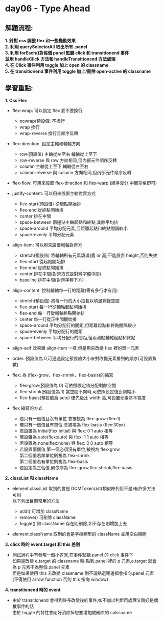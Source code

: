 # day06 - Type Ahead

## 解題流程:

**1. 針對 css 調整 flex 和一些變動效果**<br>
**2. 利用 querySelectorAll 取出所有 .panel**<br>
**3. 利用 forEach()對每個 panel 監聽 click 和 transitionend 事件<br> 並用 handleClick 方法和 handleTransitionend 方法處理**<br>
**4. 在 Click 事件利用 toggle 加上 open 的 classname**<br>
**5. 在 transitionend 事件利用 toggle 加上/刪除 open-active 的 classname**<br>

## 學習重點:

**1. Css Flex**

- flex-wrap: 可以設定 flex 要不要換行

  - nowrap(預設值) 不換行
  - wrap 換行
  - wrap-reverse 換行且順序反轉

- flex-direction: 設定主軸和輔軸方向

  - row(預設值) 主軸從左至右 輔軸從上至下
  - row-reverse 與 row 方向相同,但內部元件順序反轉
  - column 主軸從上至下 輔軸從左至右
  - column-reverse 與 column 方向相同,但內部元件順序反轉

- flex-flow: 可用來設置 flex-direction 和 flex-warp (順序沒分 中間空格即可)

- justify-content: 可以用來設置主軸對齊方式

  - flex-start(預設值) 從起點開始排
  - flex-end 從終點開始排
  - center 排在中間
  - space-between 兩邊貼主軸起點和終點,其餘平均排
  - space-around 平均分配元素,但距離起點和終點間隔較小
  - space-evenly 平均分配元素

- align-item: 可以用來設置輔軸對齊方

  - stretch(預設值) 將輔軸所有元素填滿(寬 or 高)不能設置 height,否則失效
  - flex-start 從起點開始排
  - flex-end 從終點開始排
  - center 排在中間(對齊方式是對齊字體中間)
  - baseline 排在中間(對齊字體下方)

- align-content: 控制輔軸每一行的距離(需有多行才有用)

  - stretch(預設值) 將每一行的大小拉長以填滿剩餘空間
  - flex-start 每一行從輔軸起點開始排
  - flex-end 每一行從輔軸終點開始排
  - center 每一行從正中間開始排
  - space-around 平均分配行的間距,但距離起點和終點間隔較小
  - space-evenly 平均分配行的間距
  - space-between 平均分配行的間距,但兩測貼輔軸起點和終點

- align-self 效果跟 align-item 一樣,但是用來改變 flex 裡的單一元素

- order: 預設值為 0,可通過設定預設值大小來對改變元素排列的順序(可設置負數)

- flex: 為 (flex-grow、flex-shrink、flex-basis)的縮寫

  - flex-grow(預設值為 0) 可依照設定值分配剩餘空間
  - flex-shrink(預設值為 1) 當空間不夠時,可依照設定值比例縮小
  - flex-basis(預設值為 auto) 優先級比 width 高,可設置元素基本寬度

- flex 縮寫的方式

  - 若只有一個值且沒有單位 會被視為 flex-grow (flex:1)
  - 若只有一個值且有單位 會被視為 flex-basis (flex:30px)
  - 若設置為 initial(flex:initial) 與 flex: 0 1 auto 相等
  - 若設置為 auto(flex:auto) 與 flex: 1 1 auto 相等
  - 若設置為 none(flex:none) 與 flex: 0 0 auto 相等
  - 若設置兩個值,第一個必須沒有單位,被視為 flex-grow<br>第二個值若無單位則視為 flex-shrink<br>第二個值若有單位則視為 flex-basis
  - 若設定為三個值,則依序為 flex-grow,flex-shrink,flex-basis

**2. classList 和 className**

- element.classList 取到的會是 DOMTokenList(類似陣列但不是)有許多方法可用<br>以下列出目前常用的方法

  - add() 可增加 className
  - remove() 可刪除 className
  - toggle() 如 className 存在則刪除,如不存在則增加上去

- element.className 取到的會是字串類型的 className 並用空白隔開

**3. click 時的 event.target 和 this 差別**

- 測試過程中有發現一個小差異,在事件監聽.panel 的 click 事件下<br>如果是改變 e.target 的 classname 時,點到.panel 裡的 p 元素,e.target 就會為 p 元素不為整個.panel 元素<br>但是如果使用 this 去改變 classname 則不論點選哪邊都會指向.panel 元素 (不得使用 arrow function 否則 this 指向 window)

**4. transitionend 時的 event**

- 由於 transitionend 會得到許多改變後的事件,如不加以判斷再處理又剛好是偶數事件的話<br>由於 toggle 的特性會剛好消除掉想要增加或刪除的 calssname
